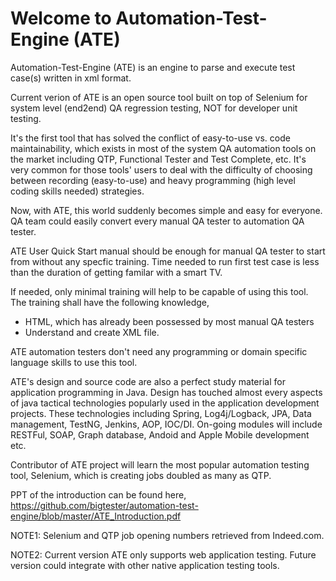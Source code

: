 # Welcome to Automation-Test-Engine (ATE)

Automation-Test-Engine (ATE) is an engine to parse and execute test case(s) written in xml format.

Current verion of ATE is an open source tool built on top of Selenium for system level (end2end) QA regression testing, NOT for developer unit testing. 

It's the first tool that has solved the conflict of easy-to-use vs. code maintainability, which exists in most of the system QA automation tools on the market including QTP, Functional Tester and Test Complete, etc. It's very common for those tools' users to deal with the difficulty of choosing between recording (easy-to-use) and heavy programming (high level coding skills needed) strategies. 

Now, with ATE, this world suddenly becomes simple and easy for everyone. QA team could easily convert every manual QA tester to automation QA tester.

ATE User Quick Start manual should be enough for manual QA tester to start from without any specfic training. Time needed to run first test case is less than the duration of getting familar with a smart TV.

If needed, only minimal training will help to be capable of using this tool. The training shall have the following knowledge,
* HTML, which has already been possessed by most manual QA testers
* Understand and create XML file.

ATE automation testers don't need any programming or domain specific language skills to use this tool.

ATE's design and source code are also a perfect study material for application programming in Java. Design has touched almost every aspects of java tactical technologies popularly used in the application development projects. These technologies including Spring, Log4j/Logback, JPA, Data management, TestNG, Jenkins, AOP, IOC/DI. On-going modules will include RESTFul, SOAP, Graph database, Andoid and Apple Mobile development etc. 

Contributor of ATE project will learn the most popular automation testing tool, Selenium, which is creating jobs doubled as many as QTP.

PPT of the introduction can be found here, https://github.com/bigtester/automation-test-engine/blob/master/ATE_Introduction.pdf

NOTE1: Selenium and QTP job opening numbers retrieved from Indeed.com.

NOTE2: Current version ATE only supports web application testing. Future version could integrate with other native application testing tools.



